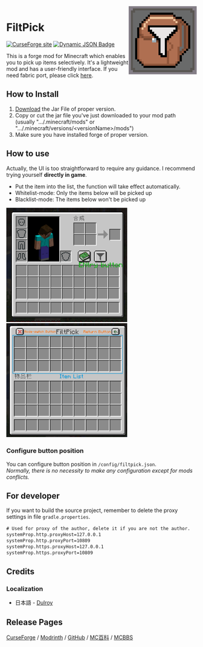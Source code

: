 <img src="src/main/resources/icon.png" align="right" width="180px"/>

# FiltPick

[![CurseForge site](http://cf.way2muchnoise.eu/full_filtpick_downloads.svg)](https://www.curseforge.com/minecraft/mc-mods/filtpick)
[![Dynamic JSON Badge](https://img.shields.io/badge/dynamic/json?url=https://api.modrinth.com/v2/project/filtpick&query=$.downloads&suffix=%20downloads&logo=Modrinth&label)](https://modrinth.com/mod/filtpick)

This is a forge mod for Minecraft which enables you to pick up items selectively. 
It's a lightweight mod and has a user-friendly interface.
If you need fabric port, please click [here](https://github.com/APeng215/FiltPick).

## How to Install

1. [Download](https://modrinth.com/mod/filtpick/versions) the Jar File of proper version.
2. Copy or cut the jar file you've just downloaded to your mod path (usually ".../.minecraft/mods" or ".../.minecraft/versions/\<versionName>/mods")
3. Make sure you have installed forge of proper version.

## How to use

Actually, the UI is too straightforward to require any guidance. I recommend trying yourself __directly in game__.

- Put the item into the list, the function will take effect automatically.
- Whitelist-mode: Only the items below will be picked up
- Blacklist-mode: The items below won't be picked up

<img src="README_resources/inventory_screen_guide.png" width="320" ><img src="README_resources/mod_screen_guide.png" width="320" >

### Configure button position

You can configure button position in `/config/filtpick.json`.<br>
_Normally, there is no necessity to make any configuration except for mods conflicts._

## For developer

If you want to build the source project, 
remember to delete the proxy settings in file `gradle.properties`.
```
# Used for proxy of the author, delete it if you are not the author.
systemProp.http.proxyHost=127.0.0.1
systemProp.http.proxyPort=10809
systemProp.https.proxyHost=127.0.0.1
systemProp.https.proxyPort=10809
```

## Credits

### Localization

- 日本語 - [Dulroy](https://space.bilibili.com/313723598)

## Release Pages

[CurseForge](https://www.curseforge.com/minecraft/mc-mods/filtpick)
 / [Modrinth](https://modrinth.com/mod/filtpick)
 / [GitHub](https://github.com/APeng215/FiltPick)
 / [MC百科](https://www.mcmod.cn/class/8081.html)
 / [MCBBS](https://link.mcmod.cn/target/aHR0cHM6Ly93d3cubWNiYnMubmV0L3RocmVhZC0xNDcyMjE5LTEtMS5odG1s)

